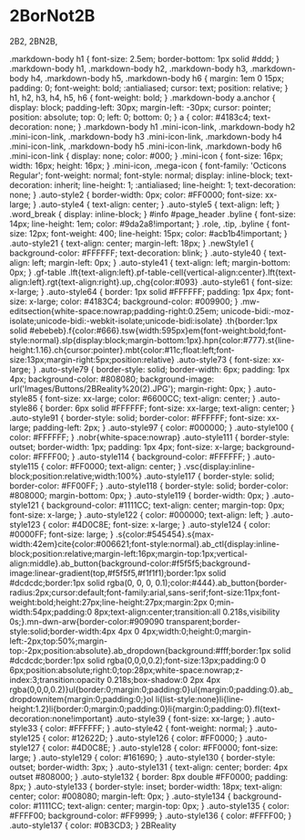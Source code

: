 2BorNot2B
=========

2B2, 2BN2B,
<!DOCTYPE html>

.markdown-body h1 { font-size: 2.5em; border-bottom: 1px solid #ddd; } .markdown-body h1, .markdown-body h2, .markdown-body h3, .markdown-body h4, .markdown-body h5, .markdown-body h6 { margin: 1em 0 15px; padding: 0; font-weight: bold; :antialiased; cursor: text; position: relative; } h1, h2, h3, h4, h5, h6 { font-weight: bold; } .markdown-body a.anchor { display: block; padding-left: 30px; margin-left: -30px; cursor: pointer; position: absolute; top: 0; left: 0; bottom: 0; } a { color: #4183c4; text-decoration: none; } .markdown-body h1 .mini-icon-link, .markdown-body h2 .mini-icon-link, .markdown-body h3 .mini-icon-link, .markdown-body h4 .mini-icon-link, .markdown-body h5 .mini-icon-link, .markdown-body h6 .mini-icon-link { display: none; color: #000; } .mini-icon { font-size: 16px; width: 16px; height: 16px; } .mini-icon, .mega-icon { font-family: 'Octicons Regular'; font-weight: normal; font-style: normal; display: inline-block; text-decoration: inherit; line-height: 1; :antialiased; line-height: 1; text-decoration: none; } .auto-style2 { border-width: 0px; color: #FF0000; font-size: xx-large; } .auto-style4 { text-align: center; } .auto-style5 { text-align: left; } .word_break { display: inline-block; } #info #page_header .byline { font-size: 14px; line-height: 1em; color: #9da2a8!important; } .role, .tip, .byline { font-size: 12px; font-weight: 400; line-height: 15px; color: #acb1b4!important; } .auto-style21 { text-align: center; margin-left: 18px; } .newStyle1 { background-color: #FFFFFF; text-decoration: blink; } .auto-style40 { text-align: left; margin-left: 0px; } .auto-style41 { text-align: left; margin-bottom: 0px; } .gf-table .lft{text-align:left}.pf-table-cell{vertical-align:center}.lft{text-align:left}.rgt{text-align:right}.up,.chg{color:#093} .auto-style61 { font-size: x-large; } .auto-style64 { border: 1px solid #FFFFFF; padding: 1px 4px; font-size: x-large; color: #4183C4; background-color: #009900; } .mw-editsection{white-space:nowrap;padding-right:0.25em; unicode-bidi:-moz-isolate;unicode-bidi:-webkit-isolate;unicode-bidi:isolate} .th{border:1px solid #ebebeb}.f{color:#666}.tsw{width:595px}em{font-weight:bold;font-style:normal}.slp{display:block;margin-bottom:1px}.hpn{color:#777}.st{line-height:1.16}.ch{cursor:pointer}.mbt{color:#11c;float:left;font-size:13px;margin-right:5px;position:relative} .auto-style73 { font-size: xx-large; } .auto-style79 { border-style: solid; border-width: 6px; padding: 1px 4px; background-color: #808080; background-image: url('Images/Buttons/2BReality%20(2).JPG'); margin-right: 0px; } .auto-style85 { font-size: xx-large; color: #6600CC; text-align: center; } .auto-style86 { border: 6px solid #FFFFFF; font-size: xx-large; text-align: center; } .auto-style91 { border-style: solid; border-color: #FFFFFF; font-size: xx-large; padding-left: 2px; } .auto-style97 { color: #000000; } .auto-style100 { color: #FFFFFF; } .nobr{white-space:nowrap} .auto-style111 { border-style: outset; border-width: 1px; padding: 1px 4px; font-size: x-large; background-color: #FFFF00; } .auto-style114 { background-color: #FFFFFF; } .auto-style115 { color: #FF0000; text-align: center; } .vsc{display:inline-block;position:relative;width:100%} .auto-style117 { border-style: solid; border-color: #FF00FF; } .auto-style118 { border-style: solid; border-color: #808000; margin-bottom: 0px; } .auto-style119 { border-width: 0px; } .auto-style121 { background-color: #1111CC; text-align: center; margin-top: 0px; font-size: x-large; } .auto-style122 { color: #000000; text-align: left; } .auto-style123 { color: #4D0C8E; font-size: x-large; } .auto-style124 { color: #0000FF; font-size: large; } .s{color:#545454}.s{max-width:42em}cite{color:#006621;font-style:normal}.ab_ctl{display:inline-block;position:relative;margin-left:16px;margin-top:1px;vertical-align:middle}.ab_button{background-color:#f5f5f5;background-image:linear-gradient(top,#f5f5f5,#f1f1f1);border:1px solid #dcdcdc;border:1px solid rgba(0, 0, 0, 0.1);color:#444}.ab_button{border-radius:2px;cursor:default;font-family:arial,sans-serif;font-size:11px;font-weight:bold;height:27px;line-height:27px;margin:2px 0;min-width:54px;padding:0 8px;text-align:center;transition:all 0.218s,visibility 0s;}.mn-dwn-arw{border-color:#909090 transparent;border-style:solid;border-width:4px 4px 0 4px;width:0;height:0;margin-left:-2px;top:50%;margin-top:-2px;position:absolute}.ab_dropdown{background:#fff;border:1px solid #dcdcdc;border:1px solid rgba(0,0,0,0.2);font-size:13px;padding:0 0 6px;position:absolute;right:0;top:28px;white-space:nowrap;z-index:3;transition:opacity 0.218s;box-shadow:0 2px 4px rgba(0,0,0,0.2)}ul{border:0;margin:0;padding:0}ul{margin:0;padding:0}.ab_dropdownitem{margin:0;padding:0;}ol li{list-style:none}li{line-height:1.2}li{border:0;margin:0;padding:0}li{margin:0;padding:0}.fl{text-decoration:none!important} .auto-style39 { font-size: xx-large; } .auto-style33 { color: #FFFFFF; } .auto-style42 { font-weight: normal; } .auto-style125 { color: #12622D; } .auto-style126 { color: #FF0000; } .auto-style127 { color: #4D0C8E; } .auto-style128 { color: #FF0000; font-size: large; } .auto-style129 { color: #161690; } .auto-style130 { border-style: outset; border-width: 3px; } .auto-style131 { text-align: center; border: 4px outset #808000; } .auto-style132 { border: 8px double #FF0000; padding: 8px; } .auto-style133 { border-style: inset; border-width: 18px; text-align: center; color: #008080; margin-left: 0px; } .auto-style134 { background-color: #1111CC; text-align: center; margin-top: 0px; } .auto-style135 { color: #FFFF00; background-color: #FF9999; } .auto-style136 { color: #FFFF00; } .auto-style137 { color: #0B3CD3; }
2BReality
<div class="auto-style5"></div>
    <div class="auto-style21" style="height: 862px">
                <a href="http://youtu.be/b_ILDFp5DGA" target="_blank">
                <div id="layer7" style="position: absolute; width: 332px; height: 46px; z-index: 7; left: 999px; top: 72px; " class="auto-style40">
                    <form method="get" action="http://www.google.com/search">
                        <div style="border:1px solid white;padding:4px;width:20em;">
                            <table style="width: 324px; height: 48px;" align="center">
                                <tr>
                                    <td style="height: 26px; width: 406px">
                                    <input type="text"   name="q" size="25"
maxlength="255" value="" />        

 Mr Selfridge<!-- MSComment="ibutton" fp-style="fp-btn: Border Bottom 2" fp-title="Mr Selfridge" -->
Please note: All requests, proposals, business plans, applications, ideas, suggestions, comments, feedback, and other materials disclosed, submitted, or offered to 2BReality, using the Site or otherwise, (collectively, "Submissions") are not confidential and will become and remain the property of 2BReality. You agree that 2BReality shall be entitled to use, display, publish, reproduce, modify, transmit, sublicense, translate, create derivative works from, and distribute Submissions in any medium and through any method of distribution, transmission or display for any purpose whatsoever, commercial or otherwise, without compensation to you or anyone else.  Please refer to our Terms of Use and Privacy Policy for more information
There is only one road to happiness
TV 2Day
The Battle of Gettysburg - Part 1 The Battle of Gettysburg - Part 2 The Battle of Gettysburg - Part 3 The Battle of Gettysburg - Part 4 The Battle of Gettysburg - Part 5 The Battle of Gettysburg - Part 6 The Battle of Gettysburg - Part 7
Fizz Is UP!
National Beverage Corp
Tootsie Pops
2BReality4U
What do you Think should be in the cloud? Email to: info@2BReality.com
2breality.com/
2BRealityPI is a Ready to GO custom built media center installed with OpenElec, XBMC allows you to watch & listen to what you want, when you want it, from anywhere around the world. (It makes yourTV Smarter) 2 week money back guarentee not including shipping/Technical support provided at request info@2breality.com.
Picture 2Day
 USS Constitution by 2BReality
What do you Think should be in the cloud?
The Prince - Blurry Angels (Feat. Emily Fauver & The XX)
Hope & Healing at
Hillenglade™
Needs YOU!
2BReality
 Amazon <!-- MSComment="ibutton" fp-style="fp-btn: Metal Tab 1" fp-title="Amazon " -->AmeritradeAOL<!-- MSComment="ibutton" fp-style="fp-btn: Metal Tab 1" fp-title="AOL" -->AP.org<!-- MSComment="ibutton" fp-style="fp-btn: Metal Tab 1" fp-title="AP.org" -->Bing<!-- MSComment="ibutton" fp-style="fp-btn: Metal Tab 1" fp-title="Bing" -->Bloomberg<!-- MSComment="ibutton" fp-style="fp-btn: Metal Tab 1" fp-title="Bloomberg" -->CNN<!-- MSComment="ibutton" fp-style="fp-btn: Metal Tab 1" fp-title="CNN" -->Digg<!-- MSComment="ibutton" fp-style="fp-btn: Metal Tab 1" fp-title="Digg" -->EbayFaceBook<!-- MSComment="ibutton" fp-style="fp-btn: Metal Tab 1" fp-title="FaceBook" -->FederalNewsRadio <!-- MSComment="ibutton" fp-style="fp-btn: Metal Tab 1; fp-proportional: 0" fp-title="FederalNewsRadio " -->Google<!-- MSComment="ibutton" fp-style="fp-btn: Metal Tab 1" fp-title="Google" -->GMailGFinance<!-- MSComment="ibutton" fp-style="fp-btn: Metal Tab 1" fp-title="GFinance" -->GNews<!-- MSComment="ibutton" fp-style="fp-btn: Metal Tab 1" fp-title="GNews" -->Guardiannews<!-- MSComment="ibutton" fp-style="fp-btn: Metal Tab 1" fp-title="Guardiannews" -->HotMailInstagramLiveLeak<!-- MSComment="ibutton" fp-style="fp-btn: Metal Tab 1" fp-title="LiveLeak" -->KickStarter<!-- MSComment="ibutton" fp-style="fp-btn: Metal Tab 1" fp-title="KickStarter" -->LifeHacker <!-- MSComment="ibutton" fp-style="fp-btn: Metal Tab 1" fp-title="LifeHacker " -->Linkedin<!-- MSComment="ibutton" fp-style="fp-btn: Metal Tab 1" fp-title="Linkedin" -->MSN<!-- MSComment="ibutton" fp-style="fp-btn: Metal Tab 1" fp-title="MSN" -->NPR<!-- MSComment="ibutton" fp-style="fp-btn: Metal Tab 1" fp-title="NPR" -->NyTimes<!-- MSComment="ibutton" fp-style="fp-btn: Metal Tab 1" fp-title="NyTimes" -->PandoraPayPalPowerball<!-- MSComment="ibutton" fp-style="fp-btn: Metal Tab 2" fp-title="Powerball" -->PinterestRedditRestaurant <!-- MSComment="ibutton" fp-style="fp-btn: Metal Tab 1" fp-title="Restaurant " -->SKYPE<!-- MSComment="ibutton" fp-style="fp-btn: Metal Tab 1" fp-title="SKYPE" -->Twitter<!-- MSComment="ibutton" fp-style="fp-btn: Metal Tab 1" fp-title="Twitter" -->YouTubeUSA Today<!-- MSComment="ibutton" fp-style="fp-btn: Metal Tab 1" fp-title="USA Today" -->Wall Street Journal<!-- MSComment="ibutton" fp-style="fp-btn: Metal Tab 1; fp-proportional: 0" fp-title="Wall Street Journal" -->Washington Post <!-- MSComment="ibutton" fp-style="fp-btn: Metal Tab 1" fp-title="Washington Post " -->Weather<!-- MSComment="ibutton" fp-style="fp-btn: Metal Tab 1" fp-title="Weather" -->Wikipedia<!-- MSComment="ibutton" fp-style="fp-btn: Metal Tab 1" fp-title="Wikipedia" -->Yahoo<!-- MSComment="ibutton" fp-style="fp-btn: Metal Tab 1" fp-title="Yahoo" -->
 2BReality2<!-- MSComment="ibutton" fp-style="fp-btn: Soft Rectangle 6" fp-title="2BReality2" -->2BReality.blog<!-- MSComment="ibutton" fp-style="fp-btn: Soft Rectangle 6" fp-title="2BReality.blog" -->Craigslist<!-- MSComment="ibutton" fp-style="fp-btn: Soft Rectangle 6" fp-title="Craigslist" -->DocumentaryEBay<!-- MSComment="ibutton" fp-style="fp-btn: Soft Rectangle 6" fp-title="EBay" -->GeekWire<!-- MSComment="ibutton" fp-style="fp-btn: Soft Rectangle 6" fp-title="GeekWire" -->GitHub  <!-- MSComment="ibutton" fp-style="fp-btn: Soft Rectangle 6" fp-title="GitHub " -->GoDaddyGrooveShark<!-- MSComment="ibutton" fp-style="fp-btn: Soft Rectangle 6" fp-title="GrooveShark" -->Groupon<!-- MSComment="ibutton" fp-style="fp-btn: Soft Rectangle 6" fp-title="Groupon" -->Hulu<!-- MSComment="ibutton" fp-style="fp-btn: Soft Rectangle 6" fp-title="Hulu" -->IMDB<!-- MSComment="ibutton" fp-style="fp-btn: Soft Rectangle 6" fp-title="IMDB" -->Improper<!-- MSComment="ibutton" fp-style="fp-btn: Soft Rectangle 6" fp-title="Improper" -->Khan Academy<!-- MSComment="ibutton" fp-style="fp-btn: Soft Rectangle 6" fp-title="Khan Academy" -->Twitter/Navi_xNetflix<!-- MSComment="ibutton" fp-style="fp-btn: Soft Rectangle 6" fp-title="Netflix" -->Opentable<!-- MSComment="ibutton" fp-style="fp-btn: Soft Rectangle 6" fp-title="Opentable" -->ShopperTurnpikeTestTubeTimer<!-- MSComment="ibutton" fp-style="fp-btn: Soft Capsule 2" fp-title="Timer" -->TTTTTTTT<!-- MSComment="ibutton" fp-style="fp-btn: Soft Rectangle 6" fp-title="TTTTTTTT" -->USAJOBS<!-- MSComment="ibutton" fp-style="fp-btn: Soft Rectangle 6" fp-title="USAJOBS" -->Vevo<!-- MSComment="ibutton" fp-style="fp-btn: Soft Rectangle 6" fp-title="Vevo" -->Vimeo<!-- MSComment="ibutton" fp-style="fp-btn: Soft Rectangle 6" fp-title="Vimeo" -->XBMC<!-- MSComment="ibutton" fp-style="fp-btn: Soft Rectangle 6" fp-title="XBMC" -->XBMCHUB<!-- MSComment="ibutton" fp-style="fp-btn: Soft Rectangle 6" fp-title="XBMCHUB" -->Zaba Search<!-- MSComment="ibutton" fp-style="fp-btn: Soft Rectangle 6" fp-title="Zaba Search" -->Zillow
 2BRealiity22BRealityPi2BRealityPlaces2BRealityTVMy2BRealiity2BRealityNowNewEnglandPicTiny Wonders
 2BReality Food
 2BRealityHOME
                </span> 
                <div id="layer97" class="auto-style134" style="position: absolute; width: 359px; height: 305px; z-index: 52; left: 19px; top: 870px">
                    <span class="auto-style73">Movie 2Day</span><span class="auto-style97"><br>
                    <iframe width="320" height="239" src="//www.youtube.com/embed/XqMlo51U_KQ?list=PLE9A7A313373923E2" frameborder="0" allowfullscreen></iframe><br>
                    </span>
                    </div>
                <div id="layer100" class="auto-style129" style="position: absolute; width: 341px; height: 64px; z-index: 59; left: 401px; top: 853px">
                    <a href="http://youtu.be/MMdBWWDWRQ8">
                    http://youtu.be/MMdBWWDWRQ8</a><br>
                    <a href="https://www.youtube.com/watch?v=PzDhD7wfBJA">
                    https://www.youtube.com/watch?v=PzDhD7wfBJA</a><br>
                    https://www.youtube.com/watch?v=qKVNnGtc-nU</div>
                <div id="layer102" class="auto-style134" style="position: absolute; width: 350px; height: 170px; z-index: 52; left: 23px; top: 1185px">
                    <span class="auto-style73">Music 2Day</span><span class="auto-style97"><br>
                    <a href="http://www.pandora.com/rodriguez/cold-fact">
                    <img id="img199" alt="Crucify-your-mind" fp-style="fp-btn: Simple Circle 1" fp-title="Crucify-your-mind" height="60" onmousedown="FP_swapImg(1,0,/*id*/'img199',/*url*/'Images/Buttons/buttonA30.jpg')" onmouseout="FP_swapImg(0,0,/*id*/'img199',/*url*/'Images/Buttons/buttonA31.jpg')" onmouseover="FP_swapImg(1,0,/*id*/'img199',/*url*/'Images/Buttons/buttonA29.jpg')" onmouseup="FP_swapImg(0,0,/*id*/'img199',/*url*/'Images/Buttons/buttonA29.jpg')" src="Images/Buttons/buttonA31.jpg" style="border: 0" width="300"></a><a target="_self"><img id="img200" alt="" fp-style="fp-btn: Simple Circle 1" fp-title="" height="60" onmousedown="FP_swapImg(1,0,/*id*/'img200',/*url*/'Images/Buttons/buttonCF1.jpg')" onmouseout="FP_swapImg(0,0,/*id*/'img200',/*url*/'Images/Buttons/buttonCD1.jpg')" onmouseover="FP_swapImg(1,0,/*id*/'img200',/*url*/'Images/Buttons/buttonCE1.jpg')" onmouseup="FP_swapImg(0,0,/*id*/'img200',/*url*/'Images/Buttons/buttonCE1.jpg')" src="Images/Buttons/buttonCD1.jpg" style="border: 0" width="300"></a></span></div>
                <div id="layer107" class="auto-style134" style="position: absolute; width: 350px; height: 354px; z-index: 52; left: 1001px; top: 332px">
                    <span class="auto-style73"><br>2BReality Movie2</span><br>
                    <iframe width="320" height="239" src="//www.youtube.com/embed/dkA8JR2p_tQ" frameborder="0" allowfullscreen></iframe></div>
                <div id="layer103" class="auto-style134" style="position: absolute; width: 350px; height: 330px; z-index: 52; left: 24px; top: 1367px">
                    <span class="auto-style73">Video 2Day</span><span class="auto-style97"><br>
                    <iframe width="320" height="239" src="//www.youtube.com/embed/CttQ7eIHr-s" frameborder="0" allowfullscreen></iframe></div>
                <div id="layer104" class="auto-style132" style="position: absolute; width: 100px; height: 100px; z-index: 1; left: 1111px; top: 997px">
                    <a href="http://bruins.nhl.com/">2</a></div>
                <div id="layer108" style="position: absolute; width: 399px; height: 344px; z-index: 2; left: 24px; top: 1801px">
                    <img alt="" height="343" src="Images/Buttons/Government%20Reality.jpg" width="400"></div>
                </body>
